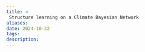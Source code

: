 ```yaml
---
title: >
 Structure learning on a Climate Bayesian Network 
aliases: 
date: 2024-10-22
tags: 
description:
---
```



